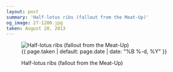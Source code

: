 ```yaml
---
layout: post
summary: 'Half-lotus ribs (fallout from the Meat-Up)'
og_image: 27-1280.jpg
taken: August 28, 2013
---
```


<figure class="post">
<img alt="Half-lotus ribs (fallout from the Meat-Up)" sizes="(min-width: 700px) 50vw, calc(100vw - 2rem)" src="{{ site.assets_url }}/27-640.jpg" srcset="{{ site.assets_url }}/27-1280.jpg 1280w, {{ site.assets_url }}/27-960.jpg 960w, {{ site.assets_url }}/27-640.jpg 640w, {{ site.assets_url }}/27-320.jpg 320w"/>
<figcaption>
<time>{{ page.taken | default: page.date | date: "%B %-d, %Y" }}</time>
<p>Half-lotus ribs (fallout from the Meat-Up)</p>
</figcaption>
</figure>
